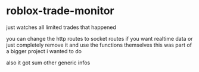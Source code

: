 # roblox-trade-monitor
just watches all limited trades that happened

you can change the http routes to socket routes if you want realtime data or just completely remove it and use the functions themselves this was part of a bigger project i wanted to do

also it got sum other generic infos
